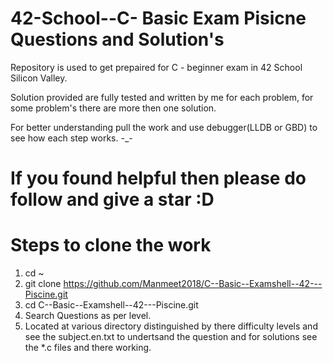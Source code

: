 # 42-School--C- Basic Exam Pisicne Questions and Solution's
Repository is used to get prepaired for C - beginner exam in 42 School Silicon Valley.

Solution provided are fully tested and written by me for each problem, for some problem's there are more then one solution.

For better understanding pull the work and use debugger(LLDB or GBD) to see how each step works. -_-

# If you found helpful then please do follow and give a star :D 

# Steps to clone the work
1. cd ~
2. git clone https://github.com/Manmeet2018/C--Basic--Examshell--42---Piscine.git
3. cd C--Basic--Examshell--42---Piscine.git
4. Search Questions as per level.
5. Located at various directory distinguished by there difficulty levels and see the subject.en.txt to undertsand the question and for solutions see the *.c files and there working.
